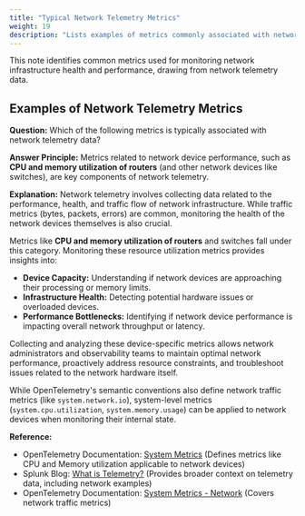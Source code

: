 ```yaml
---
title: "Typical Network Telemetry Metrics"
weight: 19
description: "Lists examples of metrics commonly associated with network telemetry data, including device resource usage."
---
```


This note identifies common metrics used for monitoring network infrastructure health and performance, drawing from network telemetry data.

## Examples of Network Telemetry Metrics

**Question:** Which of the following metrics is typically associated with network telemetry data?

**Answer Principle:** Metrics related to network device performance, such as **CPU and memory utilization of routers** (and other network devices like switches), are key components of network telemetry.

**Explanation:**
Network telemetry involves collecting data related to the performance, health, and traffic flow of network infrastructure. While traffic metrics (bytes, packets, errors) are common, monitoring the health of the network devices themselves is also crucial.

Metrics like **CPU and memory utilization of routers** and switches fall under this category. Monitoring these resource utilization metrics provides insights into:

- **Device Capacity:** Understanding if network devices are approaching their processing or memory limits.
- **Infrastructure Health:** Detecting potential hardware issues or overloaded devices.
- **Performance Bottlenecks:** Identifying if network device performance is impacting overall network throughput or latency.

Collecting and analyzing these device-specific metrics allows network administrators and observability teams to maintain optimal network performance, proactively address resource constraints, and troubleshoot issues related to the network hardware itself.

While OpenTelemetry's semantic conventions also define network traffic metrics (like `system.network.io`), system-level metrics (`system.cpu.utilization`, `system.memory.usage`) can be applied to network devices when monitoring their internal state.

**Reference:**

- OpenTelemetry Documentation: [System Metrics](https://opentelemetry.io/docs/specs/semconv/system/system-metrics/) (Defines metrics like CPU and Memory utilization applicable to network devices)
- Splunk Blog: [What is Telemetry?](https://www.splunk.com/en_us/blog/learn/what-is-telemetry.html) (Provides broader context on telemetry data, including network examples)
- OpenTelemetry Documentation: [System Metrics - Network](https://opentelemetry.io/docs/specs/semconv/system/system-metrics/#network) (Covers network traffic metrics)
